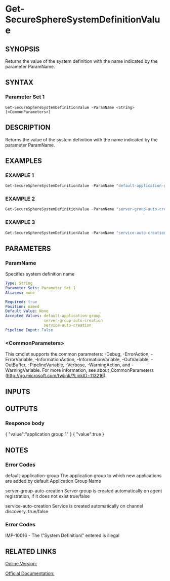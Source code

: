﻿# Get-SecureSphereSystemDefinitionValue

## SYNOPSIS
Returns the value of the system definition with the name indicated by the parameter ParamName.

## SYNTAX

### Parameter Set 1
```
Get-SecureSphereSystemDefinitionValue -ParamName <String> [<CommonParameters>]
```

## DESCRIPTION
Returns the value of the system definition with the name indicated by the parameter ParamName.

## EXAMPLES

### EXAMPLE 1

```powershell
Get-SecureSphereSystemDefinitionValue -ParamName "default-application-group"
```

### EXAMPLE 2

```powershell
Get-SecureSphereSystemDefinitionValue -ParamName "server-group-auto-creation"
```

### EXAMPLE 3

```powershell
Get-SecureSphereSystemDefinitionValue -ParamName "service-auto-creation"
```

## PARAMETERS

### ParamName
Specifies system definition name

```yaml
Type: String
Parameter Sets: Parameter Set 1
Aliases: none

Required: true
Position: named
Default Value: None
Accepted Values: default-application-group
                 server-group-auto-creation
                 service-auto-creation
Pipeline Input: False
```

### \<CommonParameters\>
This cmdlet supports the common parameters: -Debug, -ErrorAction, -ErrorVariable, -InformationAction, -InformationVariable, -OutVariable, -OutBuffer, -PipelineVariable, -Verbose, -WarningAction, and -WarningVariable. For more information, see about_CommonParameters (http://go.microsoft.com/fwlink/?LinkID=113216).

## INPUTS

## OUTPUTS

### Responce body
{
"value":"application group 1"
}
{
"value":true
}

## NOTES

### Error Codes
default-application-group
                The application group to which new applications are added by default
                Application Group Name


server-group-auto-creation
               Server group is created automatically on agent registration, if it does not exist
               true/false

service-auto-creation
              Service is created automatically on channel discovery.
              true/false

### Error Codes
IMP-10016 - The \\"System Definition\\" entered is illegal

## RELATED LINKS

[Online Version:](https://github.com/akshinmustafayev/Documentation/MD)

[Official Documentation:](https://docs.imperva.com/bundle/v13.6-api-reference-guide/page/61832.htm)



